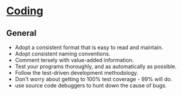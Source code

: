 # [Coding](../../../README.md)

## General

- Adopt a consistent format that is easy to read and maintain.
- Adopt consistent naming conventions.
- Comment tersely with value-added information.
- Test your programs thoroughly, and as automatically as possible. 
- Follow the test-driven development methodology.
- Don't worry about  getting to 100% test coverage - 99% will do.
- use source code debuggers to hunt down the cause of bugs.
